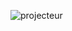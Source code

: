 
![projecteur](https://user-images.githubusercontent.com/112189073/236210069-c823b7c8-3cb3-4b52-9d26-712cdc39a24c.png)
